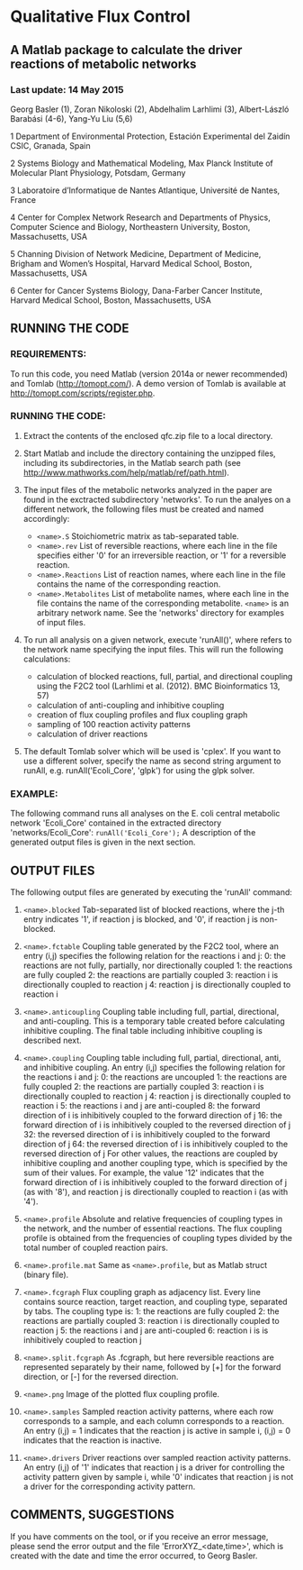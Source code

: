 # Qualitative Flux Control
## A Matlab package to calculate the driver reactions of metabolic networks
### Last update: 14 May 2015

Georg Basler (1), Zoran Nikoloski (2), Abdelhalim Larhlimi (3), Albert-László Barabási (4-6), Yang-Yu Liu (5,6)

1 Department of Environmental Protection, Estación Experimental del Zaidín CSIC, Granada, Spain

2 Systems Biology and Mathematical Modeling, Max Planck Institute of Molecular Plant Physiology, Potsdam, Germany

3 Laboratoire d’Informatique de Nantes Atlantique, Université de Nantes, France

4 Center for Complex Network Research and Departments of Physics, Computer Science and Biology, Northeastern University,
Boston, Massachusetts, USA

5 Channing Division of Network Medicine, Department of Medicine, Brigham and Women’s Hospital, Harvard Medical School,
Boston, Massachusetts, USA

6 Center for Cancer Systems Biology, Dana-Farber Cancer Institute, Harvard Medical School, Boston, Massachusetts, USA

## RUNNING THE CODE

### REQUIREMENTS:

To run this code, you need Matlab (version 2014a or newer recommended) and Tomlab (http://tomopt.com/). A demo version of
Tomlab is available at http://tomopt.com/scripts/register.php.

### RUNNING THE CODE:

1. Extract the contents of the enclosed qfc.zip file to a local directory.

2. Start Matlab and include the directory containing the unzipped files, including its subdirectories, in the Matlab
search path (see http://www.mathworks.com/help/matlab/ref/path.html).

3. The input files of the metabolic networks analyzed in the paper are found in the exctracted subdirectory 'networks'.
To run the analyes on a different network, the following files must be created and named accordingly:
	- `<name>.S`
	  Stoichiometric matrix as tab-separated table.
	- `<name>.rev`
	  List of reversible reactions, where each line in the file specifies either '0' for an irreversible reaction,
	  or '1' for a reversible reaction.
	- `<name>.Reactions`
	  List of reaction names, where each line in the file contains the name of the corresponding reaction.
	- `<name>.Metabolites`
	  List of metabolite names, where each line in the file contains the name of the corresponding metabolite.
`<name>` is an arbitrary network name. See the 'networks' directory for examples of input files.

4. To run all analysis on a given network, execute 'runAll(<name>)', where <name> refers to the network name specifying
the input files. This will run the following calculations:
	- calculation of blocked reactions, full, partial, and directional coupling using the F2C2 tool (Larhlimi et al.
	  (2012). BMC Bioinformatics 13, 57)
	- calculation of anti-coupling and inhibitive coupling
	- creation of flux coupling profiles and flux coupling graph
	- sampling of 100 reaction activity patterns
	- calculation of driver reactions
	
5. The default Tomlab solver which will be used is 'cplex'. If you want to use a different solver, specify the name as
second string argument to runAll, e.g. runAll('Ecoli_Core', 'glpk') for using the glpk solver.

### EXAMPLE:

The following command runs all analyses on the E. coli central metabolic network 'Ecoli_Core' contained in the extracted
directory 'networks/Ecoli_Core':
	`runAll('Ecoli_Core');`
A description of the generated output files is given in the next section.


## OUTPUT FILES

The following output files are generated by executing the 'runAll' command:

1. `<name>.blocked`
Tab-separated list of blocked reactions, where the j-th entry indicates '1', if reaction j is blocked, and '0', if reaction j
is non-blocked.

2. `<name>.fctable`
Coupling table generated by the F2C2 tool, where an entry (i,j) specifies the following relation for the reactions i and j:
	0: the reactions are not fully, partially, nor directionally coupled
	1: the reactions are fully coupled
	2: the reactions are partially coupled
	3: reaction i is directionally coupled to reaction j
	4: reaction j is directionally coupled to reaction i

3. `<name>.anticoupling`
Coupling table including full, partial, directional, and anti-coupling. This is a temporary table created before calculating
inhibitive coupling. The final table including inhibitive coupling is described next.

4. `<name>.coupling`
Coupling table including full, partial, directional, anti, and inhibitive coupling. An entry (i,j) specifies the following
relation for the reactions i and j:
	0: the reactions are uncoupled
	1: the reactions are fully coupled
	2: the reactions are partially coupled
	3: reaction i is directionally coupled to reaction j
	4: reaction j is directionally coupled to reaction i
	5: the reactions i and j are anti-coupled
	8: the forward direction of i is inhibitively coupled to the forward direction of j
	16: the forward direction of i is inhibitively coupled to the reversed direction of j
	32: the reversed direction of i is inhibitively coupled to the forward direction of j
	64: the reversed direction of i is inhibitively coupled to the reversed direction of j
For other values, the reactions are coupled by inhibitive coupling and another coupling type, which is
specified by the sum of their values. For example, the value '12' indicates that the forward direction of i is inhibitively
coupled to the forward direction of j (as with '8'), and reaction j is directionally coupled to reaction i (as with '4').

5. `<name>.profile`
Absolute and relative frequencies of coupling types in the network, and the number of essential reactions. The flux coupling
profile is obtained from the frequencies of coupling types divided by the total number of coupled reaction pairs.

6. `<name>.profile.mat`
Same as `<name>.profile`, but as Matlab struct (binary file).

7. `<name>.fcgraph`
Flux coupling graph as adjacency list. Every line contains source reaction, target reaction, and coupling type, separated by
tabs. The coupling type is:
	1: the reactions are fully coupled
	2: the reactions are partially coupled
	3: reaction i is directionally coupled to reaction j
	5: the reactions i and j are anti-coupled
	6: reaction i is is inhibitively coupled to reaction j

8. `<name>.split.fcgraph`
As <name>.fcgraph, but here reversible reactions are represented separately by their name, followed by [+] for the forward
direction, or [-] for the reversed direction.

9. `<name>.png`
Image of the plotted flux coupling profile.

10. `<name>.samples`
Sampled reaction activity patterns, where each row corresponds to a sample, and each column corresponds to a reaction.
An entry (i,j) = 1 indicates that the reaction j is active in sample i, (i,j) = 0 indicates that the reaction is inactive.

11. `<name>.drivers`
Driver reactions over sampled reaction activity patterns. An entry (i,j) of '1' indicates that reaction j is a driver for controlling
the activity pattern given by sample i, while '0' indicates that reaction j is not a driver for the corresponding activity pattern.

## COMMENTS, SUGGESTIONS

If you have comments on the tool, or if you receive an error message, please send the error output and the file
'ErrorXYZ_<date,time>', which is created with the date and time the error occurred, to Georg Basler.
